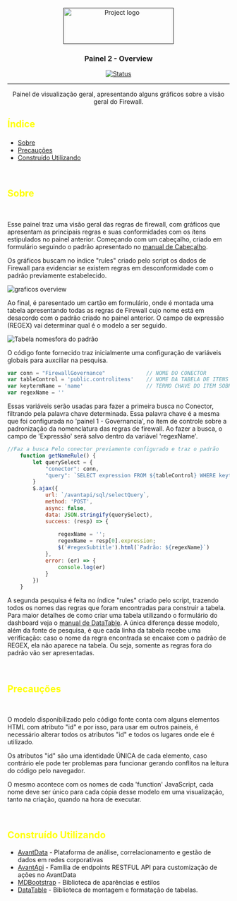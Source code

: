 <p align="center">
    <a href="" rel="noopener">
    <img width=250px height=82px src="https://i.imgur.com/zHVh1RJ.png" alt="Project logo"></a>
</p>
<h3 align="center">Painel 2 - Overview</h3>
<div align="center">

[![Status](https://img.shields.io/badge/status-active-success.svg)]()
</div>


---
<p align="center"> Painel de visualização geral, apresentando alguns gráficos sobre a visão geral do Firewall.
    <br> 
</p>

## <p style="color:yellow" >Índice</p>

- [Sobre](#about)
- [Precauções](#precaution)
- [Construído Utilizando](#built_using)

<br>

## <a style="color:yellow" name = "about"> Sobre</a>
<br>



Esse painel traz uma visão geral das regras de firewall, com gráficos que apresentam as principais regras e suas conformidades com os ítens estipulados no painel anterior. Começando com um cabeçalho, criado em formulário seguindo o padrão apresentado no [manual de Cabeçalho](https://github.com/Avant-Data/Dashboards/tree/master/Header).

Os gráficos buscam no índice "rules" criado pelo script os dados de Firewall para evidenciar se existem regras em desconformidade com o padrão previamente estabelecido.

![graficos overview](https://i.imgur.com/jowALAL.png)


Ao final, é paresentado um cartão em formulário, onde é montada uma tabela apresentando todas as regras de Firewall cujo nome está em desacordo com o padrão criado no painel anterior. O campo de expressão (REGEX) vai determinar qual é o modelo a ser seguido.


![Tabela nomesfora do padrão](https://i.imgur.com/4ywrQb4.png)

O código fonte fornecido traz inicialmente uma configuração de variáveis globais para auxciliar na pesquisa.

```js
var conn = "FirewallGovernance"             // NOME DO CONECTOR
var tableControl = 'public.controlitens'    // NOME DA TABELA DE ITENS DE CONTROLE
var keytermName = 'name'                    // TERMO CHAVE DO ITEM SOBRE PADRÃO DE NOME         
var regexName = ''                                          
```

Essas variáveis serão usadas para fazer a primeira busca no Conector, filtrando pela palavra chave determinada. Essa palavra chave é a mesma que foi configurada no 'painel 1 - Governancia', no ítem de controle sobre a padronização da nomenclatura das regras de firewall. Ao fazer a busca, o campo de 'Expressão' será salvo dentro da variável 'regexName'.

```js
//Faz a busca Pelo conector previamente configurado e traz o padrão
    function getNameRule() {
        let querySelect = {
            "conector": conn,
            "query": `SELECT expression FROM ${tableControl} WHERE keyterm = '${keytermName}'`
        }
        $.ajax({
            url: `/avantapi/sql/selectQuery`,
            method: 'POST',
            async: false,
            data: JSON.stringify(querySelect),
            success: (resp) => {                
              
                regexName = '';
                regexName = resp[0].expression;
                $('#regexSubtitle').html(`Padrão: ${regexName}`)
            },
            error: (er) => {
                console.log(er)
            }
        })
    }  
```

A segunda pesquisa é feita no índice "rules" criado pelo script, trazendo todos os nomes das regras que foram encontradas para construir a tabela. Para maior detalhes de como criar uma tabela utilizando o formulário do dashboard veja o [manual de DataTable](https://github.com/Avant-Data/Dashboards/tree/master/Datatable). A única diferença desse modelo, além da fonte de pesquisa, é que cada linha da tabela recebe uma verificação: caso o nome da regra encontrada se encaixe com o padrão de REGEX, ela não aparece na tabela. Ou seja, somente as regras fora do padrão vão ser apresentadas.

<br>

##  <a style="color:yellow" name = "precaution">Precauções</a>
<br>

O modelo disponibilizado pelo código fonte conta com alguns elementos HTML com atributo "id" e por isso, para usar em outros paineis, é necessário alterar todos os atributos "id" e todos os lugares onde ele é utilizado.

Os atributos "id" são uma identidade ÚNICA de cada elemento, caso contrário ele pode ter problemas para funcionar gerando conflitos na leitura do código pelo navegador.

O mesmo acontece com os nomes de cada 'function' JavaScript, cada nome deve ser único para cada cópia desse modelo em uma visualização, tanto na criação, quando na hora de executar.

<br>

##  <a style="color:yellow" name = "built_using">Construído Utilizando</a>

- [AvantData](https://www.avantdata.com.br/) - Plataforma de análise, correlacionamento e gestão de dados em redes corporativas
- [AvantApi](https://avantapi.avantsec.com.br/) - Família de endpoints RESTFUL API para customização de ações no AvantData
- [MDBootstrap](https://mdbootstrap.com/) - Biblioteca de aparências e estilos 
- [DataTable](https://datatables.net/) - Biblioteca de montagem e formatação de tabelas. 
